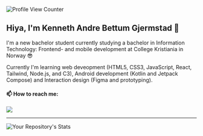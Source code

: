 ![Profile View Counter](https://komarev.com/ghpvc/?username=gjermstad)
## Hiya, I'm Kenneth Andre Bettum Gjermstad 👋

I'm a new bachelor student currently studying a bachelor in Information Technology: Frontend- and mobile development at College Kristiania in Norway 😎

Currently I'm learning web deveopment (HTML5, CSS3, JavaScript, React, Tailwind, Node.js, and C3), Android development (Kotlin and Jetpack Compose) and Interaction design (Figma and prototyping).

#### 📫 How to reach me:
[<img src="https://img.shields.io/badge/LinkedIn-0077B5?style=for-the-badge&logo=linkedin&logoColor=white" />](https://www.linkedin.com/in/kennethbettumgjermstad/)

---

![Your Repository's Stats](https://github-readme-stats.vercel.app/api?username=gjermstad&show_icons=true)

<!--
**Gjermstad/Gjermstad** is a ✨ _special_ ✨ repository because its `README.md` (this file) appears on your GitHub profile.

Here are some ideas to get you started:

- 🔭 I’m currently working on ...
- 🌱 I’m currently learning ...
- 👯 I’m looking to collaborate on ...
- 🤔 I’m looking for help with ...
- 💬 Ask me about ...
- 📫 How to reach me: ...
- 😄 Pronouns: ...
- ⚡ Fun fact: ...
-->
